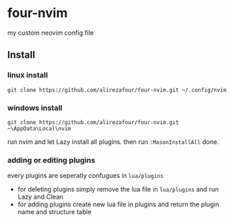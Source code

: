 # four-nvim
my custom neovim config file
## Install
### linux install
`git clone https://github.com/alirezafour/four-nvim.git ~/.config/nvim`
### windows install
`git clone https://github.com/alirezafour/four-nvim.git ~\AppData\Local\nvim`  

run nvim and let Lazy install all plugins.
then run `:MasonInstallAll`
done.

### adding or editing plugins
every plugins are seperatly confugues in `lua/plugins`  
- for deleting plugins simply remove the lua file in `lua/plugins` and run Lazy and Clean  
- for adding plugins create new lua file in plugins and return the plugin name and structure table  
